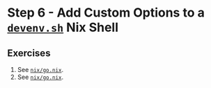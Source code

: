 # Step 6 - Add Custom Options to a [`devenv.sh`](https://devenv.sh) Nix Shell

## Exercises

1. See [`nix/go.nix`](nix/go.nix).
2. See [`nix/go.nix`](nix/go.nix).

